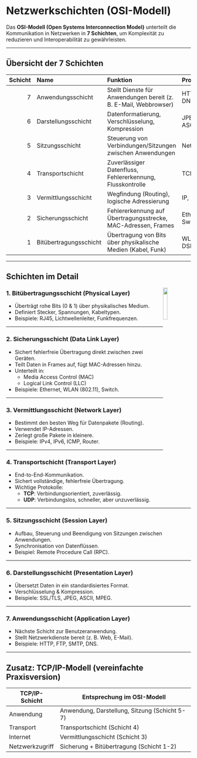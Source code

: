# **Netzwerkschichten (OSI-Modell)**

Das **OSI-Modell (Open Systems Interconnection Model)** unterteilt die Kommunikation in Netzwerken in **7 Schichten**, um Komplexität zu reduzieren und Interoperabilität zu gewährleisten.

---

## **Übersicht der 7 Schichten**

| Schicht | Name                   | Funktion                                                                 | Protokolle/Beispiele           |
|--------:|:----------------------|:------------------------------------------------------------------------|:-------------------------------|
| 7       | Anwendungsschicht      | Stellt Dienste für Anwendungen bereit (z. B. E-Mail, Webbrowser)         | HTTP, FTP, SMTP, DNS           |
| 6       | Darstellungsschicht    | Datenformatierung, Verschlüsselung, Kompression                          | JPEG, SSL/TLS, ASCII, MPEG     |
| 5       | Sitzungsschicht        | Steuerung von Verbindungen/Sitzungen zwischen Anwendungen                | NetBIOS, RPC                   |
| 4       | Transportschicht       | Zuverlässiger Datenfluss, Fehlererkennung, Flusskontrolle                | TCP, UDP                       |
| 3       | Vermittlungsschicht    | Wegfindung (Routing), logische Adressierung                              | IP, ICMP, IPsec                |
| 2       | Sicherungsschicht      | Fehlererkennung auf Übertragungsstrecke, MAC-Adressen, Frames            | Ethernet, PPP, Switch          |
| 1       | Bitübertragungsschicht | Übertragung von Bits über physikalische Medien (Kabel, Funk)             | WLAN, Bluetooth, DSL, Hub      |

---

## **Schichten im Detail**
<img src="/ITLernen/tutorial/Netzwerktechnik/Img/bitpumpgun.svg" style="width: 15%; float: right" />

### **1. Bitübertragungsschicht (Physical Layer)**


- Überträgt rohe Bits (0 & 1) über physikalisches Medium.
- Definiert Stecker, Spannungen, Kabeltypen.
- Beispiele: RJ45, Lichtwellenleiter, Funkfrequenzen.

---

### **2. Sicherungsschicht (Data Link Layer)**
- Sichert fehlerfreie Übertragung direkt zwischen zwei Geräten.
- Teilt Daten in Frames auf, fügt MAC-Adressen hinzu.
- Unterteilt in:
    - Media Access Control (MAC)
    - Logical Link Control (LLC)
- Beispiele: Ethernet, WLAN (802.11), Switch.

---

### **3. Vermittlungsschicht (Network Layer)**
- Bestimmt den besten Weg für Datenpakete (Routing).
- Verwendet IP-Adressen.
- Zerlegt große Pakete in kleinere.
- Beispiele: IPv4, IPv6, ICMP, Router.

---

### **4. Transportschicht (Transport Layer)**
- End-to-End-Kommunikation.
- Sichert vollständige, fehlerfreie Übertragung.
- Wichtige Protokolle:
    - **TCP**: Verbindungsorientiert, zuverlässig.
    - **UDP**: Verbindungslos, schneller, aber unzuverlässig.

---

### **5. Sitzungsschicht (Session Layer)**
- Aufbau, Steuerung und Beendigung von Sitzungen zwischen Anwendungen.
- Synchronisation von Datenflüssen.
- Beispiel: Remote Procedure Call (RPC).

---

### **6. Darstellungsschicht (Presentation Layer)**
- Übersetzt Daten in ein standardisiertes Format.
- Verschlüsselung & Kompression.
- Beispiele: SSL/TLS, JPEG, ASCII, MPEG.

---

### **7. Anwendungsschicht (Application Layer)**
- Nächste Schicht zur Benutzeranwendung.
- Stellt Netzwerkdienste bereit (z. B. Web, E-Mail).
- Beispiele: HTTP, FTP, SMTP, DNS.

---


## **Zusatz: TCP/IP-Modell (vereinfachte Praxisversion)**

| TCP/IP-Schicht      | Entsprechung im OSI-Modell                 |
|--------------------|--------------------------------------------|
| Anwendung          | Anwendung, Darstellung, Sitzung (Schicht 5-7) |
| Transport          | Transportschicht (Schicht 4)               |
| Internet           | Vermittlungsschicht (Schicht 3)            |
| Netzwerkzugriff    | Sicherung + Bitübertragung (Schicht 1-2)   |
